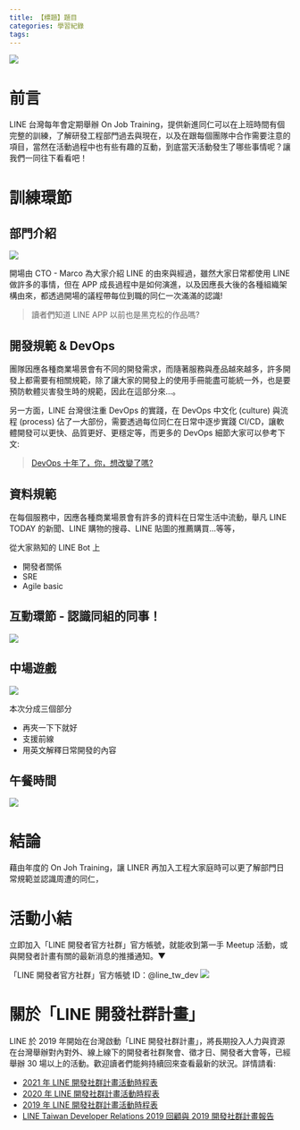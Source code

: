```yaml
---
title: 【標題】題目
categories: 學習紀錄
tags:
---
```



![](https://nijialin.com/images/2022/OJT/all.jpeg)


# 前言

LINE 台灣每年會定期舉辦 On Job Training，提供新進同仁可以在上班時間有個完整的訓練，了解研發工程部門過去與現在，以及在跟每個團隊中合作需要注意的項目，當然在活動過程中也有些有趣的互動，到底當天活動發生了哪些事情呢？讓我們一同往下看看吧！

<!-- more -->

# 訓練環節

## 部門介紹

![](https://nijialin.com/images/2022/OJT/whatisline.jpeg)

開場由 CTO - Marco 為大家介紹 LINE 的由來與經過，雖然大家日常都使用 LINE 做許多的事情，但在 APP 成長過程中是如何演進，以及因應長大後的各種組織架構由來，都透過開場的議程帶每位到職的同仁一次滿滿的認識!

> 讀者們知道 LINE APP 以前也是黑克松的作品嗎?

## 開發規範 & DevOps

團隊因應各種商業場景會有不同的開發需求，而隨著服務與產品越來越多，許多開發上都需要有相關規範，除了讓大家的開發上的使用手冊能盡可能統一外，也是要預防軟體災害發生時的規範，因此在這部分來...。

另一方面，LINE 台灣很注重 DevOps 的實踐，在 DevOps 中文化 (culture) 與流程 (process) 佔了一大部份，需要透過每位同仁在日常中逐步實踐 CI/CD，讓軟體開發可以更快、品質更好、更穩定等，而更多的 DevOps 細節大家可以參考下文:

> [DevOps 十年了，你，想改變了嗎?](https://engineering.linecorp.com/zh-hant/blog/tech-sharing-devops/)

## 資料規範

在每個服務中，因應各種商業場景會有許多的資料在日常生活中流動，舉凡 LINE TODAY 的新聞、LINE 購物的搜尋、LINE 貼圖的推薦購買...等等，

> 
從大家熟知的 LINE Bot 上

- 開發者關係
- SRE
- Agile basic

## 互動環節 - 認識同組的同事！
![](https://nijialin.com/images/2022/OJT/game1.JPG)

## 中場遊戲

![](https://nijialin.com/images/2022/OJT/game2.jpeg)

本次分成三個部分

- 再夾一下下就好
- 支援前線
- 用英文解釋日常開發的內容

## 午餐時間

![](https://nijialin.com/images/2022/OJT/lunch.jpeg)

# 結論

藉由年度的 On Joh Training，讓 LINER 再加入工程大家庭時可以更了解部門日常規範並認識周遭的同仁，

# 活動小結

立即加入「LINE 開發者官方社群」官方帳號，就能收到第一手 Meetup 活動，或與開發者計畫有關的最新消息的推播通知。▼

「LINE 開發者官方社群」官方帳號 ID：@line_tw_dev
![](https://www.evanlin.com/images/2020/line-tw-dev-qr.png)

# 關於「LINE 開發社群計畫」

LINE 於 2019 年開始在台灣啟動「LINE 開發社群計畫」，將長期投入人力與資源在台灣舉辦對內對外、線上線下的開發者社群聚會、徵才日、開發者大會等，已經舉辦 30 場以上的活動。歡迎讀者們能夠持續回來查看最新的狀況。詳情請看:

- [2021 年 LINE 開發社群計畫活動時程表](https://engineering.linecorp.com/zh-hant/blog/2021-line-tw-devrel/)
- [2020 年 LINE 開發社群計畫活動時程表](https://engineering.linecorp.com/zh-hant/blog/2020-line-tw-devrel/)
- [2019 年 LINE 開發社群計畫活動時程表](https://engineering.linecorp.com/zh-hant/blog/line-taiwan-developer-relations-2019-plan/)
- [LINE Taiwan Developer Relations 2019 回顧與 2019 開發社群計畫報告](https://engineering.linecorp.com/zh-hant/blog/line-taiwan-developer-relations-2019/)


<style>
  section.compact {
    font-size: 150%  
  }
  img[alt~="center"] {
    display: block;
    margin: 0 auto;
  }
</style>